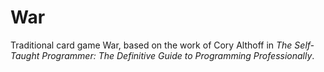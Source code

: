 # War

Traditional card game War, based on the work of Cory Althoff in 
*The Self-Taught Programmer: The Definitive Guide to Programming
Professionally*.
